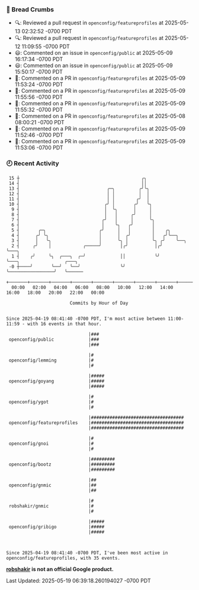 ### 🍞 Bread Crumbs

 * 🔍: Reviewed a pull request in  `openconfig/featureprofiles` at 2025-05-13 02:32:52 -0700 PDT
 * 🔍: Reviewed a pull request in  `openconfig/featureprofiles` at 2025-05-12 11:09:55 -0700 PDT
 * 😃: Commented on an issue in `openconfig/public` at 2025-05-09 16:17:34 -0700 PDT
 * 😃: Commented on an issue in `openconfig/public` at 2025-05-09 15:50:17 -0700 PDT
 * 💬: Commented on a PR in  `openconfig/featureprofiles` at 2025-05-09 11:53:24 -0700 PDT
 * 💬: Commented on a PR in  `openconfig/featureprofiles` at 2025-05-09 11:55:56 -0700 PDT
 * 💬: Commented on a PR in  `openconfig/featureprofiles` at 2025-05-09 11:55:32 -0700 PDT
 * 💬: Commented on a PR in  `openconfig/featureprofiles` at 2025-05-08 08:00:21 -0700 PDT
 * 💬: Commented on a PR in  `openconfig/featureprofiles` at 2025-05-09 11:52:46 -0700 PDT
 * 💬: Commented on a PR in  `openconfig/featureprofiles` at 2025-05-09 11:53:06 -0700 PDT

### 🕘 Recent Activity
```
 15 ┼                                              ╭╮
 14 ┤                                              ││
 13 ┤                                 ╭─╮         ╭╯╰╮
 12 ┤                                 │ │         │  │
 11 ┤                                 │ │        ╭╯  │
 10 ┤                                ╭╯ │       ╭╯   ╰╮
  9 ┤                                │  ╰╮      │     │
  8 ┤                                │   │     ╭╯     │
  7 ┤                               ╭╯   │     │      ╰╮
  6 ┤                               │    ╰╮   ╭╯       │
  5 ┤       ╭─╮                    ╭╯     │   │        │    ╭╮
  4 ┤      ╭╯ ╰╮                   │      │  ╭╯        │   ╭╯╰──╮
  3 ┤      │   ╰╮                  │      ╰╮ │         ╰╮ ╭╯    ╰──╮
  2 ┤     ╭╯    │            ╭─────╯       │╭╯          │╭╯        ╰───╮
  1 ┤    ╭╯     ╰╮  ╭───╮  ╭─╯             ││           ╰╯             ╰───╮                 ╭───╮
 -0 ┼────╯       ╰──╯   ╰──╯               ╰╯                              ╰─────────────────╯   ╰──────
    +───────+───────+───────+───────+───────+───────+───────+───────+───────+───────+───────+───────+────
  00:00   02:00   04:00   06:00   08:00   10:00   12:00   14:00   16:00   18:00   20:00   22:00   00:00   

						Commits by Hour of Day


Since 2025-04-19 08:41:40 -0700 PDT, I'm most active between 11:00-11:59 - with 16 events in that hour.

```



```
                               |###
 openconfig/public             |###
                               |###

                               |#
 openconfig/lemming            |#
                               |#

                               |#####
 openconfig/goyang             |#####
                               |#####

                               |#
 openconfig/ygot               |#
                               |#

                               |###################################
 openconfig/featureprofiles    |###################################
                               |###################################

                               |#
 openconfig/gnoi               |#
                               |#

                               |#########
 openconfig/bootz              |#########
                               |#########

                               |##
 openconfig/gnmic              |##
                               |##

                               |#
 robshakir/gnmic               |#
                               |#

                               |#####
 openconfig/gribigo            |#####
                               |#####



Since 2025-04-19 08:41:40 -0700 PDT, I've been most active in openconfig/featureprofiles, with 35 events.

```
**[robshakir](mailto:robjs@google.com) is not an official Google product.**  


Last Updated: 2025-05-19 06:39:18.260194027 -0700 PDT
